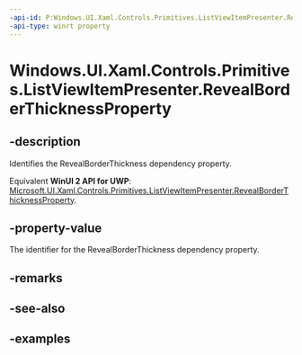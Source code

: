 ```yaml
---
-api-id: P:Windows.UI.Xaml.Controls.Primitives.ListViewItemPresenter.RevealBorderThicknessProperty
-api-type: winrt property
---
```


<!-- Property syntax.
public DependencyProperty RevealBorderThicknessProperty { get; }
-->

# Windows.UI.Xaml.Controls.Primitives.ListViewItemPresenter.RevealBorderThicknessProperty

## -description

Identifies the RevealBorderThickness dependency property.

Equivalent **WinUI 2 API for UWP**: [Microsoft.UI.Xaml.Controls.Primitives.ListViewItemPresenter.RevealBorderThicknessProperty](/windows/winui/api/microsoft.ui.xaml.controls.primitives.listviewitempresenter.revealborderthicknessproperty).

## -property-value

The identifier for the RevealBorderThickness dependency property.

## -remarks

## -see-also

## -examples

